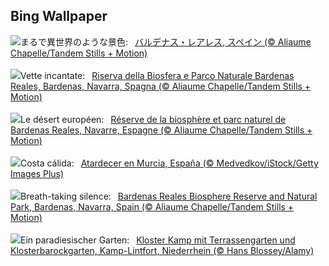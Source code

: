 ## Bing Wallpaper
![](https://www.bing.com/th?id=OHR.BardenasBiosphere_JA-JP3263055841_UHD.jpg&w=1000)まるで異世界のような景色:&nbsp;&ensp;[バルデナス・レアレス, スペイン (© Aliaume Chapelle/Tandem Stills + Motion)](https://www.bing.com/th?id=OHR.BardenasBiosphere_JA-JP3263055841_UHD.jpg)
<br><br/>
![](https://www.bing.com/th?id=OHR.BardenasBiosphere_IT-IT6167554797_UHD.jpg&w=1000)Vette incantate:&nbsp;&ensp;[Riserva della Biosfera e Parco Naturale Bardenas Reales, Bardenas, Navarra, Spagna (© Aliaume Chapelle/Tandem Stills + Motion)](https://www.bing.com/th?id=OHR.BardenasBiosphere_IT-IT6167554797_UHD.jpg)
<br><br/>
![](https://www.bing.com/th?id=OHR.BardenasBiosphere_FR-FR3427127743_UHD.jpg&w=1000)Le désert européen:&nbsp;&ensp;[Réserve de la biosphère et parc naturel de Bardenas Reales, Navarre, Espagne (© Aliaume Chapelle/Tandem Stills + Motion)](https://www.bing.com/th?id=OHR.BardenasBiosphere_FR-FR3427127743_UHD.jpg)
<br><br/>
![](https://www.bing.com/th?id=OHR.RegionMurciaDay_ES-ES1540507455_UHD.jpg&w=1000)Costa cálida:&nbsp;&ensp;[Atardecer en Murcia, España (© Medvedkov/iStock/Getty Images Plus)](https://www.bing.com/th?id=OHR.RegionMurciaDay_ES-ES1540507455_UHD.jpg)
<br><br/>
![](https://www.bing.com/th?id=OHR.BardenasBiosphere_EN-GB7353700362_UHD.jpg&w=1000)Breath-taking silence:&nbsp;&ensp;[Bardenas Reales Biosphere Reserve and Natural Park, Bardenas, Navarra, Spain (© Aliaume Chapelle/Tandem Stills + Motion)](https://www.bing.com/th?id=OHR.BardenasBiosphere_EN-GB7353700362_UHD.jpg)
<br><br/>
![](https://www.bing.com/th?id=OHR.KlosterKamp_DE-DE6407205141_UHD.jpg&w=1000)Ein paradiesischer Garten:&nbsp;&ensp;[Kloster Kamp mit Terrassengarten und Klosterbarockgarten, Kamp-Lintfort, Niederrhein (© Hans Blossey/Alamy)](https://www.bing.com/th?id=OHR.KlosterKamp_DE-DE6407205141_UHD.jpg)
<br><br/>
